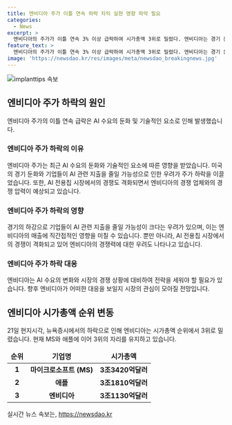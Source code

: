 ```yaml
---
title: 엔비디아 주가 이틀 연속 하락 차익 실현 영향 파악 필요
categories:
  - News
excerpt: >
  엔비디아의 주가가 이틀 연속 3% 이상 급락하여 시가총액 3위로 밀렸다. 엔비디아는 경기 둔화와 AI 수요 감소 우려에 대한 시장의 반응으로 인해 약세를 보이고 있으며, 미국 빅테크 기업들과의 AI 전용칩 시장에서의 격화된 경쟁도 우려되고 있다. 패트릭 무어헤드 CEO는 경기 하락 시 기업들이 AI 관련 지출을 줄일 가능성을 언급하여, 이는 엔비디아 매출에 영향을 줄 수 있다고 밝혔다. 이에 따라 엔비디아의 경쟁력과 시가총액이 다시 주목받게 될 전망이다.
feature_text: >
  엔비디아의 주가가 이틀 연속 3% 이상 급락하여 시가총액 3위로 밀렸다. 엔비디아는 경기 둔화와 AI 수요 감소 우려에 대한 시장의 반응으로 인해 약세를 보이고 있으며, 미국 빅테크 기업들과의 AI 전용칩 시장에서의 격화된 경쟁도 우려되고 있다. 패트릭 무어헤드 CEO는 경기 하락 시 기업들이 AI 관련 지출을 줄일 가능성을 언급하여, 이는 엔비디아 매출에 영향을 줄 수 있다고 밝혔다. 이에 따라 엔비디아의 경쟁력과 시가총액이 다시 주목받게 될 전망이다.
image: 'https://newsdao.kr/res/images/meta/newsdao_breakingnews.jpg'
---
```


<p><img src="https://newsdao.kr/res/images/meta/newsdao_breakingnews.jpg" alt="implanttips 속보" /></p>

<h2 data-ke-size="size26">엔비디아 주가 하락의 원인</h2>

<p data-ke-size="size16">엔비디아 주가의 이틀 연속 급락은 AI 수요의 둔화 및 기술적인 요소로 인해 발생했습니다.</p>

<h3>엔비디아 주가 하락의 이유</h3>

<p data-ke-size="size16">엔비디아 주가는 최근 AI 수요의 둔화와 기술적인 요소에 따른 영향을 받았습니다. 미국의 경기 둔화와 기업들이 AI 관련 지출을 줄일 가능성으로 인한 우려가 주가 하락을 이끌었습니다. 또한, AI 전용칩 시장에서의 경쟁도 격화되면서 엔비디아의 경쟁 업체와의 경쟁 압력이 예상되고 있습니다.</p>

<h3>엔비디아 주가 하락의 영향</h3>

<p data-ke-size="size16">경기의 하강으로 기업들이 AI 관련 지출을 줄일 가능성이 크다는 우려가 있으며, 이는 엔비디아의 매출에 직간접적인 영향을 미칠 수 있습니다. 뿐만 아니라, AI 전용칩 시장에서의 경쟁이 격화되고 있어 엔비디아의 경쟁력에 대한 우려도 나타나고 있습니다.</p>

<h3>엔비디아 주가 하락 대응</h3>

<p data-ke-size="size16">엔비디아는 AI 수요의 변화와 시장의 경쟁 상황에 대비하여 전략을 세워야 할 필요가 있습니다. 향후 엔비디아가 어떠한 대응을 보일지 시장의 관심이 모아질 전망입니다.</p>

<h2 data-ke-size="size26">엔비디아 시가총액 순위 변동</h2>

<p data-ke-size="size16">21일 현지시각, 뉴욕증시에서의 하락으로 인해 엔비디아는 시가총액 순위에서 3위로 밀렸습니다. 현재 MS와 애플에 이어 3위의 자리를 유지하고 있습니다.</p>

<table>
<thead>
  <tr>
    <td style="text-align: center; height: 17px;"><b>순위</b></td>
    <td style="text-align: center; height: 17px;"><b>기업명</b></td>
    <td style="text-align: center; height: 17px;"><b>시가총액</b></td>
  </tr>
</thead>
<tbody>
  <tr>
    <td style="text-align: center; height: 17px;"><b>1</b></td>
    <td style="text-align: center; height: 17px;"><b>마이크로소프트 (MS)</b></td>
    <td style="text-align: center; height: 17px;"><b>3조3420억달러</b></td>
  </tr>
  <tr>
    <td style="text-align: center; height: 17px;"><b>2</b></td>
    <td style="text-align: center; height: 17px;"><b>애플</b></td>
    <td style="text-align: center; height: 17px;"><b>3조1810억달러</b></td>
  </tr>
  <tr>
    <td style="text-align: center; height: 17px;"><b>3</b></td>
    <td style="text-align: center; height: 17px;"><b>엔비디아</b></td>
    <td style="text-align: center; height: 17px;"><b>3조1130억달러</b></td>
  </tr>
</tbody>
</table>
실시간 뉴스 속보는, <a href="https://newsdao.kr" rel="dofollow">https://newsdao.kr</a>


